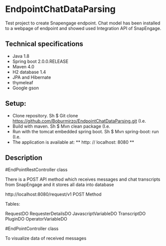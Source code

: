 # EndpointChatDataParsing

Test project to create Snapengage endpoint. Chat model has been installed to a webpage of endpoint and showed used Integration API of SnapEngage.


## Technical specifications
- Java 1.8
- Spring boot 2.0.0.RELEASE
- Maven 4.0
- H2 database 1.4
- JPA and Hibernate
- thymeleaf
- Google gson


## Setup:

- Clone repository.
Sh
$ Git clone https://github.com/Boburmirzo/EndpointChatDataParsing.git
(I.e.
- Build with maven.
Sh
$ Mvn clean package
(I.e.
- Run with the tomcat embedded spring boot.
Sh
$ Mvn spring-boot: run
(I.e.
- The application is available at: ** http: // localhost: 8080 **

## Description

#EndPointRestController class

There is a POST API method which receives messages and chat transcripts from SnapEngage and it stores all data into database

http://localhost:8080/request/v1 POST Method

Tables:

RequestDO
RequesterDetailsDO
JavascriptVariableDO
TranscriptDO
PluginDO
OperatorVariableDO

#EndPointController class

To visualize data of received messages
